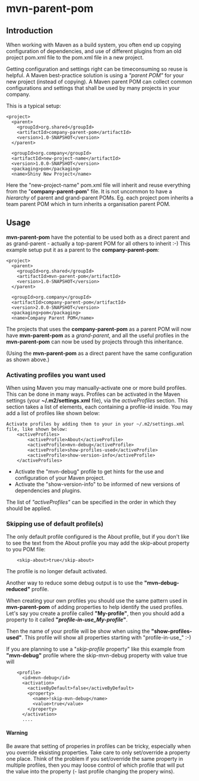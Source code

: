 # mvn-parent-pom
## Introduction
When working with Maven as a build system, you often end up copying configuration of dependencies, and use of 
different plugins from an old project pom.xml file to the pom.xml file in a new project.

Getting configuration and settings right can be timeconsuming so reuse is helpful.
A Maven best-practice solution is using a *"parent POM"* for your new project (instead of copying).
A Maven parent POM can collect common configurations and settings that shall be used by many projects in your company.  

This is a typical setup: 
```
<project>
  <parent>
    <groupId>org.shared</groupId>
    <artifactId>company-parent-pom</artifactId>
    <version>1.0-SNAPSHOT</version>
  </parent>
  
  <groupId>org.company</groupId>
  <artifactId>new-project-name</artifactId>
  <version>1.0.0-SNAPSHOT</version>
  <packaging>pom</packaging>
  <name>Shiny New Project</name>
```
 
Here the "new-project-name" pom.xml file will inherit and reuse everything from the "**company-parent-pom**" file.
It is not uncommon to have a *hierarchy* of parent and grand-parent POMs. 
Eg. each project pom inherits a team parent POM which in turn inherits a organisation parent POM. 

## Usage
**mvn-parent-pom** have the potential to be used both as a direct parent and as grand-parent - actually a top-parent POM 
for all others to inherit :-)
This example setup put it as a parent to the **company-parent-pom**:

```
<project>
  <parent>
    <groupId>org.shared</groupId>
    <artifactId>mvn-parent-pom</artifactId>
    <version>1.0-SNAPSHOT</version>
  </parent>
  
  <groupId>org.company</groupId>
  <artifactId>company-parent-pom</artifactId>
  <version>2.0.0-SNAPSHOT</version>
  <packaging>pom</packaging>
  <name>Company Parent POM</name>
```

The projects that uses the **company-parent-pom** as a parent POM will now have **mvn-parent-pom** as a *grand-parent*, and
all the useful profiles in the **mvn-parent-pom** can now be used by projects through this inheritance.

(Using the **mvn-parent-pom** as a direct parent have the same configuration as shown above.)

### Activating profiles you want used 

When using Maven you may manually-activate one or more build profiles. This can be done in many ways. 
Profiles can be activated in the Maven settings (your **~/.m2/settings.xml** file), via the *activeProfiles* section. 
This section takes a list of <activeProfile> elements, each containing a profile-id inside.
You may add a list of profiles like shown below:

````
Activate profiles by adding them to your in your ~/.m2/settings.xml file, like shown below:
	<activeProfiles>
		<activeProfile>About</activeProfile>
		<activeProfile>mvn-debug</activeProfile>
		<activeProfile>show-profiles-used</activeProfile>
		<activeProfile>show-version-info</activeProfile>
	</activeProfiles>
````
*  Activate the "mvn-debug" profile to get hints for the use and configuration of your Maven project.
*  Activate the "show-version-info" to be informed of new versions of dependencies and plugins.

The list of *"activeProfiles"* can be specified in the order in which they should be applied.

### Skipping use of default profile(s)

The only default profile configured is the About profile, but if you don't like to see the text 
from the About profile you may add the skip-about property to you POM file:
````
    <skip-about>true</skip-about>
````
The profile is no longer default activated.

Another way to reduce some debug output is to use the **"mvn-debug-reduced"** profile.

When creating your own profiles you should use the same pattern used in **mvn-parent-pom** of adding properties 
to help identify the used profiles. Let's say you create a profile called **"My-profile"**, then you should add 
a property to it called **"*profile-in-use_My-profile*"**. 

Then the name of your profile will be show when using the **"show-profiles-used"**. 
This profile will show all properties starting with "profile-in-use_" :-)

If you are planning to use a "*skip-profile* property" like this example from **"mvn-debug"** profile where the 
skip-mvn-debug property with value true will 

````
    <profile>
      <id>mvn-debug</id>
      <activation>
        <activeByDefault>false</activeByDefault>
        <property>
          <name>!skip-mvn-debug</name>
          <value>true</value>
        </property>
      </activation>
      ....

````

#### Warning
Be aware that setting of properies in profiles can be tricky, 
especially when you override eksisting properties. Take care to only set/override a property one place. Think of the 
problem if you set/override the same property in multiple profiles, then you may loose control of which profile that
will put the value into the property (- last profile changing the propery wins). 
     
